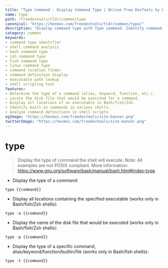 ```yaml
---
title: "Type Command - Display Command Type | Online Free DevTools by Hexmos"
name: type
path: /freedevtools/tldr/common/type
canonical: "https://hexmos.com/freedevtools/tldr/common/type/"
description: "Display command type with Type command. Identify command type, location, and definition across various shells. Free online tool, no registration required."
category: common
keywords:
- command type identifier
- shell command analysis
- bash command type
- zsh command type
- fish command type
- linux command type
- command location finder
- command definition display
- executable path lookup
- shell scripting tool
features:
- Determine the type of a command (alias, keyword, function, etc.).
- Locate the disk file that would be executed for a command.
- Display all locations of an executable in Bash/fish/Zsh.
- Identify built-in commands in various shells.
- Analyze command definitions in shell scripts.
ogImage: "https://hexmos.com/freedevtools/site-banner.png"
twitterImage: "https://hexmos.com/freedevtools/site-banner.png"
---
```


# type

> Display the type of command the shell will execute.
> Note: All examples are not POSIX compliant.
> More information: <https://www.gnu.org/software/bash/manual/bash.html#index-type>.

- Display the type of a command:

`type {{command}}`

- Display all locations containing the specified executable (works only in Bash/fish/Zsh shells):

`type -a {{command}}`

- Display the name of the disk file that would be executed (works only in Bash/fish/Zsh shells):

`type -p {{command}}`

- Display the type of a specific command, alias/keyword/function/builtin/file (works only in Bash/fish shells):

`type -t {{command}}`
